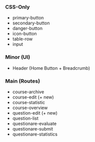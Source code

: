 ### CSS-Only
- primary-button
- secondary-button
- danger-button
- icon-button
- table-row
- input

### Minor (UI)
- Header (Home Button + Breadcrumb)

### Main (Routes)
- course-archive
- course-edit (+ new)
- course-statistic
- course-overview
- question-edit (+ new)
- question-list
- questionare-evaluate
- questionare-submit
- questionare-statistics
